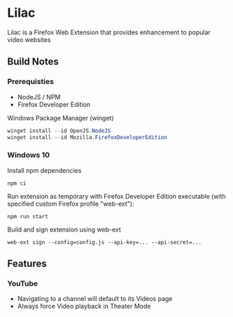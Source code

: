 Lilac
===============

Lilac is a Firefox Web Extension that provides enhancement to popular video websites

Build Notes
-----
### Prerequisties

- NodeJS / NPM
- Firefox Developer Edition

Windows Package Manager (winget)
```powershell
winget install --id OpenJS.NodeJS
winget install --id Mozilla.FirefoxDeveloperEdition
```

### Windows 10

Install npm dependencies

```shell
npm ci
```

Run extension as temporary with Firefox Developer Edition executable (with specified custom Firefox profile "web-ext"):

```shell
npm run start
```

Build and sign extension using web-ext
```shell
web-ext sign --config=config.js --api-key=... --api-secret=...
```

Features
---------
### YouTube
- Navigating to a channel will default to its Videos page
- Always force Video playback in Theater Mode
